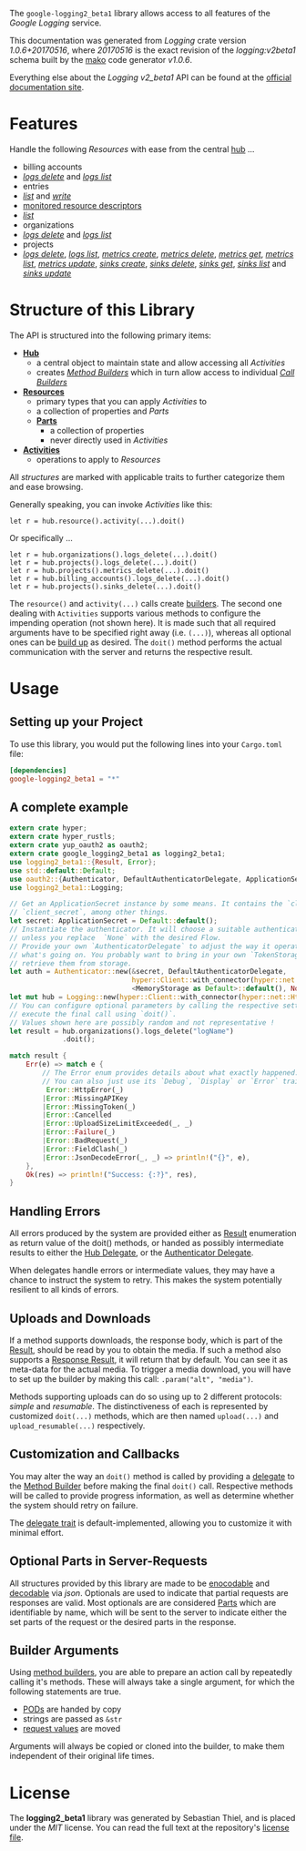 <!---
DO NOT EDIT !
This file was generated automatically from 'src/mako/api/README.md.mako'
DO NOT EDIT !
-->
The `google-logging2_beta1` library allows access to all features of the *Google Logging* service.

This documentation was generated from *Logging* crate version *1.0.6+20170516*, where *20170516* is the exact revision of the *logging:v2beta1* schema built by the [mako](http://www.makotemplates.org/) code generator *v1.0.6*.

Everything else about the *Logging* *v2_beta1* API can be found at the
[official documentation site](https://cloud.google.com/logging/docs/).
# Features

Handle the following *Resources* with ease from the central [hub](https://docs.rs/google-logging2_beta1/1.0.6+20170516/google_logging2_beta1/struct.Logging.html) ... 

* billing accounts
 * [*logs delete*](https://docs.rs/google-logging2_beta1/1.0.6+20170516/google_logging2_beta1/struct.BillingAccountLogDeleteCall.html) and [*logs list*](https://docs.rs/google-logging2_beta1/1.0.6+20170516/google_logging2_beta1/struct.BillingAccountLogListCall.html)
* entries
 * [*list*](https://docs.rs/google-logging2_beta1/1.0.6+20170516/google_logging2_beta1/struct.EntryListCall.html) and [*write*](https://docs.rs/google-logging2_beta1/1.0.6+20170516/google_logging2_beta1/struct.EntryWriteCall.html)
* [monitored resource descriptors](https://docs.rs/google-logging2_beta1/1.0.6+20170516/google_logging2_beta1/struct.MonitoredResourceDescriptor.html)
 * [*list*](https://docs.rs/google-logging2_beta1/1.0.6+20170516/google_logging2_beta1/struct.MonitoredResourceDescriptorListCall.html)
* organizations
 * [*logs delete*](https://docs.rs/google-logging2_beta1/1.0.6+20170516/google_logging2_beta1/struct.OrganizationLogDeleteCall.html) and [*logs list*](https://docs.rs/google-logging2_beta1/1.0.6+20170516/google_logging2_beta1/struct.OrganizationLogListCall.html)
* projects
 * [*logs delete*](https://docs.rs/google-logging2_beta1/1.0.6+20170516/google_logging2_beta1/struct.ProjectLogDeleteCall.html), [*logs list*](https://docs.rs/google-logging2_beta1/1.0.6+20170516/google_logging2_beta1/struct.ProjectLogListCall.html), [*metrics create*](https://docs.rs/google-logging2_beta1/1.0.6+20170516/google_logging2_beta1/struct.ProjectMetricCreateCall.html), [*metrics delete*](https://docs.rs/google-logging2_beta1/1.0.6+20170516/google_logging2_beta1/struct.ProjectMetricDeleteCall.html), [*metrics get*](https://docs.rs/google-logging2_beta1/1.0.6+20170516/google_logging2_beta1/struct.ProjectMetricGetCall.html), [*metrics list*](https://docs.rs/google-logging2_beta1/1.0.6+20170516/google_logging2_beta1/struct.ProjectMetricListCall.html), [*metrics update*](https://docs.rs/google-logging2_beta1/1.0.6+20170516/google_logging2_beta1/struct.ProjectMetricUpdateCall.html), [*sinks create*](https://docs.rs/google-logging2_beta1/1.0.6+20170516/google_logging2_beta1/struct.ProjectSinkCreateCall.html), [*sinks delete*](https://docs.rs/google-logging2_beta1/1.0.6+20170516/google_logging2_beta1/struct.ProjectSinkDeleteCall.html), [*sinks get*](https://docs.rs/google-logging2_beta1/1.0.6+20170516/google_logging2_beta1/struct.ProjectSinkGetCall.html), [*sinks list*](https://docs.rs/google-logging2_beta1/1.0.6+20170516/google_logging2_beta1/struct.ProjectSinkListCall.html) and [*sinks update*](https://docs.rs/google-logging2_beta1/1.0.6+20170516/google_logging2_beta1/struct.ProjectSinkUpdateCall.html)




# Structure of this Library

The API is structured into the following primary items:

* **[Hub](https://docs.rs/google-logging2_beta1/1.0.6+20170516/google_logging2_beta1/struct.Logging.html)**
    * a central object to maintain state and allow accessing all *Activities*
    * creates [*Method Builders*](https://docs.rs/google-logging2_beta1/1.0.6+20170516/google_logging2_beta1/trait.MethodsBuilder.html) which in turn
      allow access to individual [*Call Builders*](https://docs.rs/google-logging2_beta1/1.0.6+20170516/google_logging2_beta1/trait.CallBuilder.html)
* **[Resources](https://docs.rs/google-logging2_beta1/1.0.6+20170516/google_logging2_beta1/trait.Resource.html)**
    * primary types that you can apply *Activities* to
    * a collection of properties and *Parts*
    * **[Parts](https://docs.rs/google-logging2_beta1/1.0.6+20170516/google_logging2_beta1/trait.Part.html)**
        * a collection of properties
        * never directly used in *Activities*
* **[Activities](https://docs.rs/google-logging2_beta1/1.0.6+20170516/google_logging2_beta1/trait.CallBuilder.html)**
    * operations to apply to *Resources*

All *structures* are marked with applicable traits to further categorize them and ease browsing.

Generally speaking, you can invoke *Activities* like this:

```Rust,ignore
let r = hub.resource().activity(...).doit()
```

Or specifically ...

```ignore
let r = hub.organizations().logs_delete(...).doit()
let r = hub.projects().logs_delete(...).doit()
let r = hub.projects().metrics_delete(...).doit()
let r = hub.billing_accounts().logs_delete(...).doit()
let r = hub.projects().sinks_delete(...).doit()
```

The `resource()` and `activity(...)` calls create [builders][builder-pattern]. The second one dealing with `Activities` 
supports various methods to configure the impending operation (not shown here). It is made such that all required arguments have to be 
specified right away (i.e. `(...)`), whereas all optional ones can be [build up][builder-pattern] as desired.
The `doit()` method performs the actual communication with the server and returns the respective result.

# Usage

## Setting up your Project

To use this library, you would put the following lines into your `Cargo.toml` file:

```toml
[dependencies]
google-logging2_beta1 = "*"
```

## A complete example

```Rust
extern crate hyper;
extern crate hyper_rustls;
extern crate yup_oauth2 as oauth2;
extern crate google_logging2_beta1 as logging2_beta1;
use logging2_beta1::{Result, Error};
use std::default::Default;
use oauth2::{Authenticator, DefaultAuthenticatorDelegate, ApplicationSecret, MemoryStorage};
use logging2_beta1::Logging;

// Get an ApplicationSecret instance by some means. It contains the `client_id` and 
// `client_secret`, among other things.
let secret: ApplicationSecret = Default::default();
// Instantiate the authenticator. It will choose a suitable authentication flow for you, 
// unless you replace  `None` with the desired Flow.
// Provide your own `AuthenticatorDelegate` to adjust the way it operates and get feedback about 
// what's going on. You probably want to bring in your own `TokenStorage` to persist tokens and
// retrieve them from storage.
let auth = Authenticator::new(&secret, DefaultAuthenticatorDelegate,
                              hyper::Client::with_connector(hyper::net::HttpsConnector::new(hyper_rustls::TlsClient::new())),
                              <MemoryStorage as Default>::default(), None);
let mut hub = Logging::new(hyper::Client::with_connector(hyper::net::HttpsConnector::new(hyper_rustls::TlsClient::new())), auth);
// You can configure optional parameters by calling the respective setters at will, and
// execute the final call using `doit()`.
// Values shown here are possibly random and not representative !
let result = hub.organizations().logs_delete("logName")
             .doit();

match result {
    Err(e) => match e {
        // The Error enum provides details about what exactly happened.
        // You can also just use its `Debug`, `Display` or `Error` traits
         Error::HttpError(_)
        |Error::MissingAPIKey
        |Error::MissingToken(_)
        |Error::Cancelled
        |Error::UploadSizeLimitExceeded(_, _)
        |Error::Failure(_)
        |Error::BadRequest(_)
        |Error::FieldClash(_)
        |Error::JsonDecodeError(_, _) => println!("{}", e),
    },
    Ok(res) => println!("Success: {:?}", res),
}

```
## Handling Errors

All errors produced by the system are provided either as [Result](https://docs.rs/google-logging2_beta1/1.0.6+20170516/google_logging2_beta1/enum.Result.html) enumeration as return value of 
the doit() methods, or handed as possibly intermediate results to either the 
[Hub Delegate](https://docs.rs/google-logging2_beta1/1.0.6+20170516/google_logging2_beta1/trait.Delegate.html), or the [Authenticator Delegate](https://docs.rs/yup-oauth2/*/yup_oauth2/trait.AuthenticatorDelegate.html).

When delegates handle errors or intermediate values, they may have a chance to instruct the system to retry. This 
makes the system potentially resilient to all kinds of errors.

## Uploads and Downloads
If a method supports downloads, the response body, which is part of the [Result](https://docs.rs/google-logging2_beta1/1.0.6+20170516/google_logging2_beta1/enum.Result.html), should be
read by you to obtain the media.
If such a method also supports a [Response Result](https://docs.rs/google-logging2_beta1/1.0.6+20170516/google_logging2_beta1/trait.ResponseResult.html), it will return that by default.
You can see it as meta-data for the actual media. To trigger a media download, you will have to set up the builder by making
this call: `.param("alt", "media")`.

Methods supporting uploads can do so using up to 2 different protocols: 
*simple* and *resumable*. The distinctiveness of each is represented by customized 
`doit(...)` methods, which are then named `upload(...)` and `upload_resumable(...)` respectively.

## Customization and Callbacks

You may alter the way an `doit()` method is called by providing a [delegate](https://docs.rs/google-logging2_beta1/1.0.6+20170516/google_logging2_beta1/trait.Delegate.html) to the 
[Method Builder](https://docs.rs/google-logging2_beta1/1.0.6+20170516/google_logging2_beta1/trait.CallBuilder.html) before making the final `doit()` call. 
Respective methods will be called to provide progress information, as well as determine whether the system should 
retry on failure.

The [delegate trait](https://docs.rs/google-logging2_beta1/1.0.6+20170516/google_logging2_beta1/trait.Delegate.html) is default-implemented, allowing you to customize it with minimal effort.

## Optional Parts in Server-Requests

All structures provided by this library are made to be [enocodable](https://docs.rs/google-logging2_beta1/1.0.6+20170516/google_logging2_beta1/trait.RequestValue.html) and 
[decodable](https://docs.rs/google-logging2_beta1/1.0.6+20170516/google_logging2_beta1/trait.ResponseResult.html) via *json*. Optionals are used to indicate that partial requests are responses 
are valid.
Most optionals are are considered [Parts](https://docs.rs/google-logging2_beta1/1.0.6+20170516/google_logging2_beta1/trait.Part.html) which are identifiable by name, which will be sent to 
the server to indicate either the set parts of the request or the desired parts in the response.

## Builder Arguments

Using [method builders](https://docs.rs/google-logging2_beta1/1.0.6+20170516/google_logging2_beta1/trait.CallBuilder.html), you are able to prepare an action call by repeatedly calling it's methods.
These will always take a single argument, for which the following statements are true.

* [PODs][wiki-pod] are handed by copy
* strings are passed as `&str`
* [request values](https://docs.rs/google-logging2_beta1/1.0.6+20170516/google_logging2_beta1/trait.RequestValue.html) are moved

Arguments will always be copied or cloned into the builder, to make them independent of their original life times.

[wiki-pod]: http://en.wikipedia.org/wiki/Plain_old_data_structure
[builder-pattern]: http://en.wikipedia.org/wiki/Builder_pattern
[google-go-api]: https://github.com/google/google-api-go-client

# License
The **logging2_beta1** library was generated by Sebastian Thiel, and is placed 
under the *MIT* license.
You can read the full text at the repository's [license file][repo-license].

[repo-license]: https://github.com/Byron/google-apis-rsblob/master/LICENSE.md
